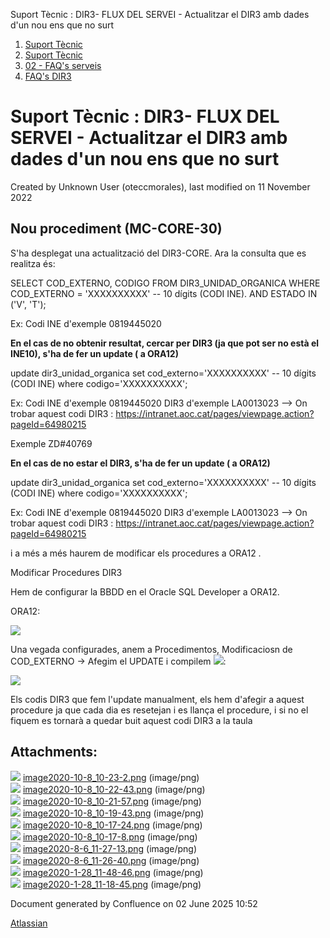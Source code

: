 Suport Tècnic : DIR3- FLUX DEL SERVEI - Actualitzar el DIR3 amb dades d'un nou ens que no surt  

1.  [Suport Tècnic](index.md)
2.  [Suport Tècnic](13893782.md)
3.  [02 - FAQ's serveis](26313393.md)
4.  [FAQ's DIR3](64980213.md)

Suport Tècnic : DIR3- FLUX DEL SERVEI - Actualitzar el DIR3 amb dades d'un nou ens que no surt
==============================================================================================

Created by Unknown User (oteccmorales), last modified on 11 November 2022

  

**Nou procediment (MC-CORE-30)**
--------------------------------

S'ha desplegat una actualització del DIR3-CORE. Ara la consulta que es realitza és:

SELECT COD\_EXTERNO, CODIGO
  FROM DIR3\_UNIDAD\_ORGANICA
 WHERE COD\_EXTERNO = 'XXXXXXXXXX' -- 10 dígits (CODI INE).
   AND ESTADO IN ('V', 'T');

Ex: Codi INE d'exemple 0819445020

**En el cas de no obtenir resultat, cercar per DIR3 (ja que pot ser no està el INE10), s'ha de fer un update ( a ORA12)** 

update dir3\_unidad\_organica 
set cod\_externo='XXXXXXXXXX' -- 10 dígits (CODI INE)
where codigo='XXXXXXXXXX';

Ex: Codi INE d'exemple 0819445020
DIR3 d'exemple LA0013023 --> On trobar aquest codi DIR3 : https://intranet.aoc.cat/pages/viewpage.action?pageId=64980215

Exemple ZD#40769

**En el cas de no estar el DIR3, s'ha de fer un update ( a ORA12)** 

update dir3\_unidad\_organica 
set cod\_externo='XXXXXXXXXX' -- 10 dígits (CODI INE)
where codigo='XXXXXXXXXX';

Ex: Codi INE d'exemple 0819445020
DIR3 d'exemple LA0013023 --> On trobar aquest codi DIR3 : https://intranet.aoc.cat/pages/viewpage.action?pageId=64980215

i a més a més haurem de modificar els procedures a ORA12 .

Modificar Procedures DIR3

Hem de configurar la BBDD en el Oracle SQL Developer a ORA12.

ORA12:

![](attachments/64980222/64980228.png)

Una vegada configurades, anem a Procedimentos, Modificaciosn de COD\_EXTERNO → Afegim el UPDATE i compilem ![](attachments/64980222/64980223.png):

![](attachments/64980222/64980226.png)

Els codis DIR3 que fem l'update manualment, els hem d'afegir a aquest procedure ja que cada dia es resetejan i es llança el procedure, i si no el fiquem es tornarà a quedar buit aquest codi DIR3 a la taula

  

Attachments:
------------

![](images/icons/bullet_blue.gif) [image2020-10-8\_10-23-2.png](attachments/64980222/64980223.png) (image/png)  
![](images/icons/bullet_blue.gif) [image2020-10-8\_10-22-43.png](attachments/64980222/64980224.png) (image/png)  
![](images/icons/bullet_blue.gif) [image2020-10-8\_10-21-57.png](attachments/64980222/64980225.png) (image/png)  
![](images/icons/bullet_blue.gif) [image2020-10-8\_10-19-43.png](attachments/64980222/64980226.png) (image/png)  
![](images/icons/bullet_blue.gif) [image2020-10-8\_10-17-24.png](attachments/64980222/64980227.png) (image/png)  
![](images/icons/bullet_blue.gif) [image2020-10-8\_10-17-8.png](attachments/64980222/64980228.png) (image/png)  
![](images/icons/bullet_blue.gif) [image2020-8-6\_11-27-13.png](attachments/64980222/64980229.png) (image/png)  
![](images/icons/bullet_blue.gif) [image2020-8-6\_11-26-40.png](attachments/64980222/64980230.png) (image/png)  
![](images/icons/bullet_blue.gif) [image2020-1-28\_11-48-46.png](attachments/64980222/64980231.png) (image/png)  
![](images/icons/bullet_blue.gif) [image2020-1-28\_11-18-45.png](attachments/64980222/64980232.png) (image/png)  

Document generated by Confluence on 02 June 2025 10:52

[Atlassian](http://www.atlassian.com/)